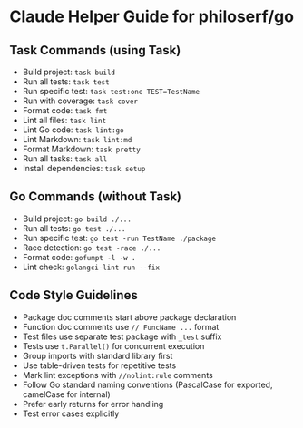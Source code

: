 # Claude Helper Guide for philoserf/go

## Task Commands (using Task)

- Build project: `task build`
- Run all tests: `task test`
- Run specific test: `task test:one TEST=TestName`
- Run with coverage: `task cover`
- Format code: `task fmt`
- Lint all files: `task lint`
- Lint Go code: `task lint:go`
- Lint Markdown: `task lint:md`
- Format Markdown: `task pretty`
- Run all tasks: `task all`
- Install dependencies: `task setup`

## Go Commands (without Task)

- Build project: `go build ./...`
- Run all tests: `go test ./...`
- Run specific test: `go test -run TestName ./package`
- Race detection: `go test -race ./...`
- Format code: `gofumpt -l -w .`
- Lint check: `golangci-lint run --fix`

## Code Style Guidelines

- Package doc comments start above package declaration
- Function doc comments use `// FuncName ...` format
- Test files use separate test package with `_test` suffix
- Tests use `t.Parallel()` for concurrent execution
- Group imports with standard library first
- Use table-driven tests for repetitive tests
- Mark lint exceptions with `//nolint:rule` comments
- Follow Go standard naming conventions (PascalCase for exported, camelCase for internal)
- Prefer early returns for error handling
- Test error cases explicitly
